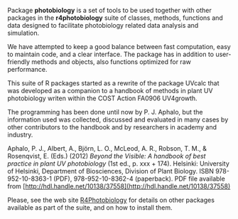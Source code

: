 Package __photobiology__ is a set of tools to be used together with other packages in the __r4photobiology__ suite of classes, methods, functions and data designed to facilitate photobiology related data analysis and simulation.

We have attempted to keep a good balance between fast computation, easy to maintain code, and a clear interface. The package has in addition to user-friendly methods and objects, also functions optimized for raw performance.

This suite of R packages started as a rewrite of the package UVcalc that was developed as a companion to a handbook of methods in plant UV photobiology writen within the COST Action FA0906 UV4growth. 

The programming has been done until now by P. J. Aphalo, but the information used was collected, discussed and evaluated in many cases by other contributors to the handbook and by researchers in academy and industry.

Aphalo, P. J., Albert, A., Björn, L. O., McLeod, A. R., Robson, T. M., & Rosenqvist, E. (Eds.) (2012) _Beyond the Visible: A handbook of best practice in plant UV photobiology_ (1st ed., p. xxx + 174). Helsinki: University of Helsinki, Department of Biosciences, Division of Plant Biology. ISBN 978-952-10-8363-1 (PDF), 978-952-10-8362-4 (paperback). PDF file available from [http://hdl.handle.net/10138/37558](http://hdl.handle.net/10138/37558)

Please, see the web site [R4Photobiology](http://www.r4photobiology.info) for details on other packages available as part of the suite, and on how to install them.
